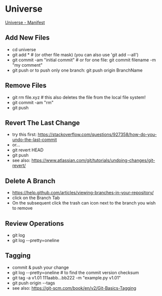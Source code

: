 # Universe

[Universe - Manifest](https://rawgit.com/jftuga/universe/master/gh-manifest.html)

## Add New Files

- cd universe
- git add * # (or other file mask) (you can also use 'git add --all')
- git commit -am "initial commit" # or for one file: git commit filename -m "my comment"
- git push or to push only one branch: git push origin BranchName


## Remove Files

- git rm file.xyz # this also deletes the file from the local file system!
- git commit -am "rm" 
- git push

## Revert The Last Change

- try this first: https://stackoverflow.com/questions/927358/how-do-you-undo-the-last-commit
- or...
- git revert HEAD
- git push
- see also: https://www.atlassian.com/git/tutorials/undoing-changes/git-revert/

## Delete A Branch

- https://help.github.com/articles/viewing-branches-in-your-repository/
- click on the Branch Tab
- On the subsequent click the trash can icon next to the branch you wish to remove

## Review Operations

- git log
- git log --pretty=oneline

## Tagging

- commit & push your change
- git log --pretty=oneline # to find the commit version checksum
- git tag -a v1.01 111aabb...bb222 -m "example.py v1.01"
- git push origin --tags
- see also: https://git-scm.com/book/en/v2/Git-Basics-Tagging



